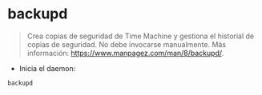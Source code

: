 # backupd

> Crea copias de seguridad de Time Machine y gestiona el historial de copias de seguridad.
> No debe invocarse manualmente.
> Más información: <https://www.manpagez.com/man/8/backupd/>.

- Inicia el daemon:

`backupd`
